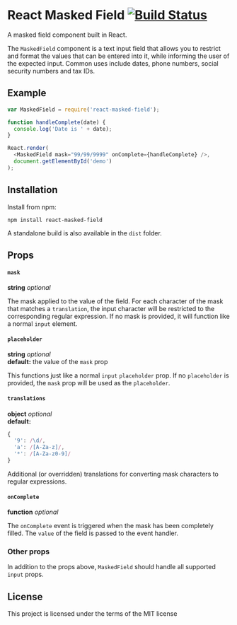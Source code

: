 # React Masked Field [![Build Status](https://ci.solanolabs.com:443/ZenPayroll/react-masked-field/badges/branches/master?badge_token=6a04ee4cc963ca172ff97f2dac0723b8d8977f0a)](https://ci.solanolabs.com:443/ZenPayroll/react-masked-field/suites/244347)

A masked field component built in React.

The `MaskedField` component is a text input field that allows you to restrict and format the values that can be entered into it, while informing the user of the expected input. Common uses include dates, phone numbers, social security numbers and tax IDs.

## Example

```js
var MaskedField = require('react-masked-field');

function handleComplete(date) {
  console.log('Date is ' + date);
}

React.render(
  <MaskedField mask="99/99/9999" onComplete={handleComplete} />,
  document.getElementById('demo')
);
```

## Installation

Install from npm:

```
npm install react-masked-field
```

A standalone build is also available in the `dist` folder.

## Props

#### `mask`
**string** *optional*

The mask applied to the value of the field. For each character of the mask that matches a `translation`, the input character will be restricted to the corresponding regular expression. If no mask is provided, it will function like a normal `input` element.

#### `placeholder`
**string** *optional*  
**default:** the value of the `mask` prop

This functions just like a normal `input` `placeholder` prop. If no `placeholder` is provided, the `mask` prop will be used as the `placeholder`.

#### `translations`
**object** *optional*  
**default:**
```js
{
  '9': /\d/,
  'a': /[A-Za-z]/,
  '*': /[A-Za-z0-9]/
}
```

Additional (or overridden) translations for converting mask characters to regular expressions.

#### `onComplete`
**function** *optional*

The `onComplete` event is triggered when the mask has been completely filled. The `value` of the field is passed to the event handler.

### Other props
In addition to the props above, `MaskedField` should handle all supported `input` props.

## License

This project is licensed under the terms of the MIT license
